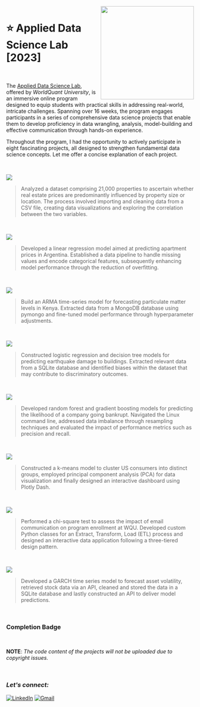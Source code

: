 <img align="right" src="https://upload.wikimedia.org/wikipedia/commons/7/72/WQU_logo_color.png" width="250">

# :star: Applied Data Science Lab [2023]
<br>

The [Applied Data Science Lab](https://www.wqu.edu/programs/applied-ds-lab/), offered by *WorldQuant University*, is an immersive online program designed to equip students with practical skills in addressing real-world, intricate challenges. Spanning over 16 weeks, the program engages participants in a series of comprehensive data science projects that enable them to develop proficiency in data wrangling, analysis, model-building and effective communication through hands-on experience.

Throughout the program, I had the opportunity to actively participate in eight fascinating projects, all designed to strengthen fundamental data science concepts. Let me offer a concise explanation of each project.

<br>

![](https://img.shields.io/badge/Project%201-Housing%20in%20Mexico-eb3470?style=for-the-badge)
> Analyzed a dataset comprising 21,000 properties to ascertain whether real estate prices are predominantly influenced by property size or location. The process involved importing and cleaning data from a CSV file, creating data visualizations and exploring the correlation between the two variables.
<br>

![](https://img.shields.io/badge/Project%202-Apartment%20Sales%20in%20Buenos%20Aires-orange?style=for-the-badge)
> Developed a linear regression model aimed at predicting apartment prices in Argentina. Established a data pipeline to handle missing values and encode categorical features, subsequently enhancing model performance through the reduction of overfitting.
<br>

![](https://img.shields.io/badge/Project%203-Air%20Quality%20in%20Nairobi-990098?style=for-the-badge)
> Build an ARMA time-series model for forecasting particulate matter levels in Kenya. Extracted data from a MongoDB database using pymongo and fine-tuned model performance through hyperparameter adjustments.
<br>

![](https://img.shields.io/badge/Project%204-Earthquake%20Damage%20in%20Nepal-fcba03?style=for-the-badge)
> Constructed logistic regression and decision tree models for predicting earthquake damage to buildings. Extracted relevant data from a SQLite database and identified biases within the dataset that may contribute to discriminatory outcomes.
<br>

![](https://img.shields.io/badge/Project%205-Bankruptcy%20in%20Poland-fc4903?style=for-the-badge)
> Developed random forest and gradient boosting models for predicting the likelihood of a company going bankrupt. Navigated the Linux command line, addressed data imbalance through resampling techniques and evaluated the impact of performance metrics such as precision and recall.
<br>

![](https://img.shields.io/badge/Project%206-Customer%20Segmentation%20in%20the%20US-f22ce2?style=for-the-badge)
> Constructed a k-means model to cluster US consumers into distinct groups, employed principal component analysis (PCA) for data visualization and finally designed an interactive dashboard using Plotly Dash.
<br>

![](https://img.shields.io/badge/Project%207-A/B%20Testing%20at%20worldquant%20University-green?style=for-the-badge)
> Performed a chi-square test to assess the impact of email communication on program enrollment at WQU. Developed custom Python classes for an Extract, Transform, Load (ETL) process and designed an interactive data application following a three-tiered design pattern.
<br>

![](https://img.shields.io/badge/Project%208-volatality%20forecasting%20in%20india-54c7b9?style=for-the-badge)
> Developed a GARCH time series model to forecast asset volatility, retrieved stock data via an API, cleaned and stored the data in a SQLite database and lastly constructed an API to deliver model predictions.
<br>

### Completion Badge
<br>

**NOTE**: *The code content of the projects will not be uploaded due to copyright issues.*

<br>

### ***Let's connect:*** 
[![LinkedIn](https://img.shields.io/badge/linkedin-%230077B5.svg?style=for-the-badge&logo=linkedin&logoColor=white)](https://www.linkedin.com/in/rohit-rannavre) 
[![Gmail](https://img.shields.io/badge/Gmail-D14836?style=for-the-badge&logo=gmail&logoColor=white)](mailto:rohit.rannavre@gmail.com)

